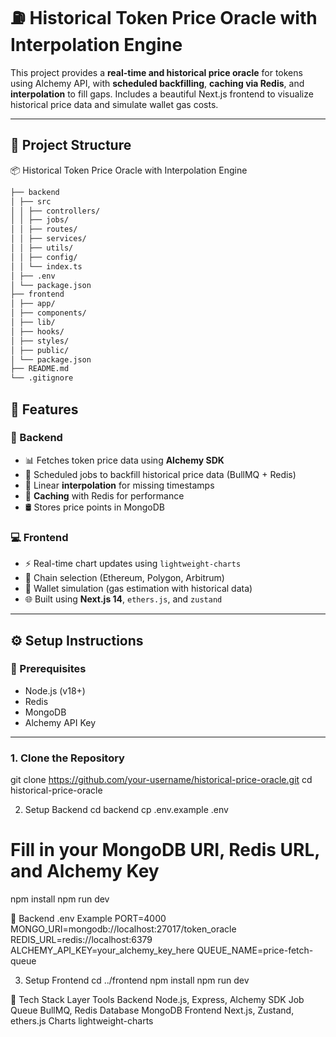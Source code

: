 # ⛽ Historical Token Price Oracle with Interpolation Engine

This project provides a **real-time and historical price oracle** for tokens using Alchemy API, with **scheduled backfilling**, **caching via Redis**, and **interpolation** to fill gaps. Includes a beautiful Next.js frontend to visualize historical price data and simulate wallet gas costs.

---

## 📁 Project Structure

📦 Historical Token Price Oracle with Interpolation Engine

```sh
├── backend
│ ├── src
│ │ ├── controllers/
│ │ ├── jobs/
│ │ ├── routes/
│ │ ├── services/
│ │ ├── utils/
│ │ ├── config/
│ │ └── index.ts
│ ├── .env
│ └── package.json
├── frontend
│ ├── app/
│ ├── components/
│ ├── lib/
│ ├── hooks/
│ ├── styles/
│ ├── public/
│ └── package.json
├── README.md
└── .gitignore
```

## 🚀 Features

### 🧠 Backend
- 📊 Fetches token price data using **Alchemy SDK**
- 🔁 Scheduled jobs to backfill historical price data (BullMQ + Redis)
- 🧮 Linear **interpolation** for missing timestamps
- 🧠 **Caching** with Redis for performance
- 🛢 Stores price points in MongoDB

### 💻 Frontend
- ⚡ Real-time chart updates using `lightweight-charts`
- 🔁 Chain selection (Ethereum, Polygon, Arbitrum)
- 🧮 Wallet simulation (gas estimation with historical data)
- 🌐 Built using **Next.js 14**, `ethers.js`, and `zustand`

---

## ⚙️ Setup Instructions

### 🧩 Prerequisites

- Node.js (v18+)
- Redis
- MongoDB
- Alchemy API Key

---

### 1. Clone the Repository
git clone https://github.com/your-username/historical-price-oracle.git
cd historical-price-oracle

2. Setup Backend
cd backend
cp .env.example .env
# Fill in your MongoDB URI, Redis URL, and Alchemy Key

npm install
npm run dev

📌 Backend .env Example
PORT=4000
MONGO_URI=mongodb://localhost:27017/token_oracle
REDIS_URL=redis://localhost:6379
ALCHEMY_API_KEY=your_alchemy_key_here
QUEUE_NAME=price-fetch-queue

3. Setup Frontend
cd ../frontend
npm install
npm run dev


🧰 Tech Stack
Layer	Tools
Backend	Node.js, Express, Alchemy SDK
Job Queue	BullMQ, Redis
Database	MongoDB
Frontend	Next.js, Zustand, ethers.js
Charts	lightweight-charts
